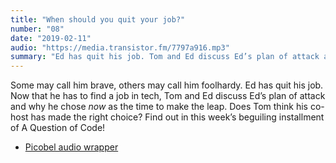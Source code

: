 ```yaml
---
title: "When should you quit your job?"
number: "08"
date: "2019-02-11"
audio: "https://media.transistor.fm/7797a916.mp3"
summary: "Ed has quit his job. Tom and Ed discuss Ed’s plan of attack and why he chose now as the time to make the leap."
---
```


Some may call him brave, others may call him foolhardy. Ed has quit his job. Now that he has to find a job in tech, 
Tom and Ed discuss Ed’s plan of attack and why he chose *now* as the time to make the leap. Does Tom think his co-host 
has made the right choice? Find out in this week’s beguiling installment of A Question of Code!

* [Picobel audio wrapper](https://github.com/tomhazledine/picobel)
